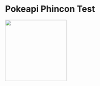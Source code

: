 # Pokeapi Phincon Test

<img src="https://github.com/nurchoirudin/PokemonPT/blob/main/assets/test.gif" data-canonical-src="https://github.com/nurchoirudin/PokemonPT/blob/main/assets/test.gif" width="200"/>
